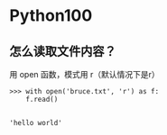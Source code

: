 # Python100



## 怎么读取文件内容？

用 open 函数，模式用 r（默认情况下是r）

```
>>> with open('bruce.txt', 'r') as f:
    f.read()

    
'hello world'
```